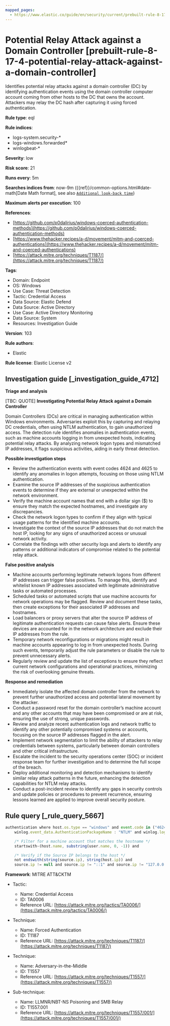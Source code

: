 ```yaml
---
mapped_pages:
  - https://www.elastic.co/guide/en/security/current/prebuilt-rule-8-17-4-potential-relay-attack-against-a-domain-controller.html
---
```


# Potential Relay Attack against a Domain Controller [prebuilt-rule-8-17-4-potential-relay-attack-against-a-domain-controller]

Identifies potential relay attacks against a domain controller (DC) by identifying authentication events using the domain controller computer account coming from other hosts to the DC that owns the account. Attackers may relay the DC hash after capturing it using forced authentication.

**Rule type**: eql

**Rule indices**:

* logs-system.security-*
* logs-windows.forwarded*
* winlogbeat-*

**Severity**: low

**Risk score**: 21

**Runs every**: 5m

**Searches indices from**: now-9m ({{ref}}/common-options.html#date-math[Date Math format], see also [`Additional look-back time`](docs-content://solutions/security/detect-and-alert/create-detection-rule.md#rule-schedule))

**Maximum alerts per execution**: 100

**References**:

* [https://github.com/p0dalirius/windows-coerced-authentication-methods](https://github.com/p0dalirius/windows-coerced-authentication-methods)
* [https://www.thehacker.recipes/a-d/movement/mitm-and-coerced-authentications](https://www.thehacker.recipes/a-d/movement/mitm-and-coerced-authentications)
* [https://attack.mitre.org/techniques/T1187/](https://attack.mitre.org/techniques/T1187/)

**Tags**:

* Domain: Endpoint
* OS: Windows
* Use Case: Threat Detection
* Tactic: Credential Access
* Data Source: Elastic Defend
* Data Source: Active Directory
* Use Case: Active Directory Monitoring
* Data Source: System
* Resources: Investigation Guide

**Version**: 103

**Rule authors**:

* Elastic

**Rule license**: Elastic License v2

## Investigation guide [_investigation_guide_4712]

**Triage and analysis**

[TBC: QUOTE]
**Investigating Potential Relay Attack against a Domain Controller**

Domain Controllers (DCs) are critical in managing authentication within Windows environments. Adversaries exploit this by capturing and relaying DC credentials, often using NTLM authentication, to gain unauthorized access. The detection rule identifies anomalies in authentication events, such as machine accounts logging in from unexpected hosts, indicating potential relay attacks. By analyzing network logon types and mismatched IP addresses, it flags suspicious activities, aiding in early threat detection.

**Possible investigation steps**

* Review the authentication events with event codes 4624 and 4625 to identify any anomalies in logon attempts, focusing on those using NTLM authentication.
* Examine the source IP addresses of the suspicious authentication events to determine if they are external or unexpected within the network environment.
* Verify the machine account names that end with a dollar sign ($) to ensure they match the expected hostnames, and investigate any discrepancies.
* Check the network logon types to confirm if they align with typical usage patterns for the identified machine accounts.
* Investigate the context of the source IP addresses that do not match the host IP, looking for any signs of unauthorized access or unusual network activity.
* Correlate the findings with other security logs and alerts to identify any patterns or additional indicators of compromise related to the potential relay attack.

**False positive analysis**

* Machine accounts performing legitimate network logons from different IP addresses can trigger false positives. To manage this, identify and whitelist known IP addresses associated with legitimate administrative tasks or automated processes.
* Scheduled tasks or automated scripts that use machine accounts for network operations may be flagged. Review and document these tasks, then create exceptions for their associated IP addresses and hostnames.
* Load balancers or proxy servers that alter the source IP address of legitimate authentication requests can cause false alerts. Ensure these devices are accounted for in the network architecture and exclude their IP addresses from the rule.
* Temporary network reconfigurations or migrations might result in machine accounts appearing to log in from unexpected hosts. During such events, temporarily adjust the rule parameters or disable the rule to prevent unnecessary alerts.
* Regularly review and update the list of exceptions to ensure they reflect current network configurations and operational practices, minimizing the risk of overlooking genuine threats.

**Response and remediation**

* Immediately isolate the affected domain controller from the network to prevent further unauthorized access and potential lateral movement by the attacker.
* Conduct a password reset for the domain controller’s machine account and any other accounts that may have been compromised or are at risk, ensuring the use of strong, unique passwords.
* Review and analyze recent authentication logs and network traffic to identify any other potentially compromised systems or accounts, focusing on the source IP addresses flagged in the alert.
* Implement network segmentation to limit the ability of attackers to relay credentials between systems, particularly between domain controllers and other critical infrastructure.
* Escalate the incident to the security operations center (SOC) or incident response team for further investigation and to determine the full scope of the breach.
* Deploy additional monitoring and detection mechanisms to identify similar relay attack patterns in the future, enhancing the detection capabilities for NTLM relay attacks.
* Conduct a post-incident review to identify any gaps in security controls and update policies or procedures to prevent recurrence, ensuring lessons learned are applied to improve overall security posture.


## Rule query [_rule_query_5667]

```js
authentication where host.os.type == "windows" and event.code in ("4624", "4625") and endswith~(user.name, "$") and
    winlog.event_data.AuthenticationPackageName : "NTLM" and winlog.logon.type : "network" and

    /* Filter for a machine account that matches the hostname */
    startswith~(host.name, substring(user.name, 0, -1)) and

    /* Verify if the Source IP belongs to the host */
    not endswith(string(source.ip), string(host.ip)) and
    source.ip != null and source.ip != "::1" and source.ip != "127.0.0.1"
```

**Framework**: MITRE ATT&CKTM

* Tactic:

    * Name: Credential Access
    * ID: TA0006
    * Reference URL: [https://attack.mitre.org/tactics/TA0006/](https://attack.mitre.org/tactics/TA0006/)

* Technique:

    * Name: Forced Authentication
    * ID: T1187
    * Reference URL: [https://attack.mitre.org/techniques/T1187/](https://attack.mitre.org/techniques/T1187/)

* Technique:

    * Name: Adversary-in-the-Middle
    * ID: T1557
    * Reference URL: [https://attack.mitre.org/techniques/T1557/](https://attack.mitre.org/techniques/T1557/)

* Sub-technique:

    * Name: LLMNR/NBT-NS Poisoning and SMB Relay
    * ID: T1557.001
    * Reference URL: [https://attack.mitre.org/techniques/T1557/001/](https://attack.mitre.org/techniques/T1557/001/)



